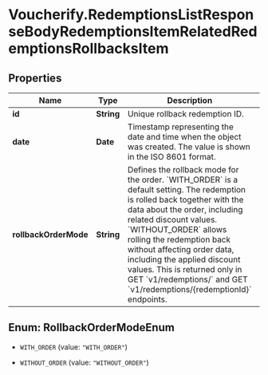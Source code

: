 # Voucherify.RedemptionsListResponseBodyRedemptionsItemRelatedRedemptionsRollbacksItem

## Properties

Name | Type | Description | Notes
------------ | ------------- | ------------- | -------------
**id** | **String** | Unique rollback redemption ID. | [optional] 
**date** | **Date** | Timestamp representing the date and time when the object was created. The value is shown in the ISO 8601 format. | [optional] 
**rollbackOrderMode** | **String** | Defines the rollback mode for the order. &#x60;WITH_ORDER&#x60; is a default setting. The redemption is rolled back together with the data about the order, including related discount values. &#x60;WITHOUT_ORDER&#x60; allows rolling the redemption back without affecting order data, including the applied discount values. This is returned only in GET &#x60;v1/redemptions/&#x60; and GET &#x60;v1/redemptions/{redemptionId}&#x60; endpoints. | [optional] 



## Enum: RollbackOrderModeEnum


* `WITH_ORDER` (value: `"WITH_ORDER"`)

* `WITHOUT_ORDER` (value: `"WITHOUT_ORDER"`)




